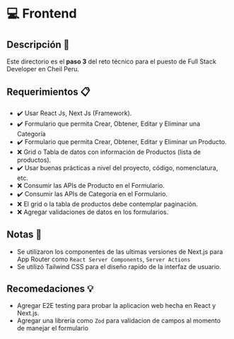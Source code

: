 # :computer: Frontend

## Descripción :page_facing_up:

Este directorio es el **paso 3** del reto técnico para el puesto de Full Stack Developer en Cheil Peru.

## Requerimientos :clipboard:

- :heavy_check_mark: Usar React Js, Next Js (Framework). 
- :heavy_check_mark: Formulario que permita Crear, Obtener, Editar y Eliminar una Categoría 
- :heavy_check_mark: Formulario que permita Crear, Obtener, Editar y Eliminar un Producto. 
- :x: Grid o Tabla de datos con información de Productos (lista de productos). 
- :heavy_check_mark: Usar buenas prácticas a nivel del proyecto, código, nomenclatura, etc. 
- :x: Consumir las APIs de Producto en el Formulario. 
- :heavy_check_mark: Consumir las APIs de Categoría en el Formulario. 
- :x: El grid o la tabla de productos debe contemplar paginación. 
- :x: Agregar validaciones de datos en los formularios.   

## Notas :memo:

- Se utilizaron los componentes de las ultimas versiones de Next.js para App Router como `React Server Components`, `Server Actions`
- Se utilizó Tailwind CSS para el diseño rapido de la interfaz de usuario.

## Recomedaciones :bulb:

- Agregar E2E testing para probar la aplicacion web hecha en React y Next.js.
- Agregar una libreria como `Zod` para validacion de campos al momento de manejar el formulario
